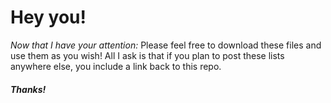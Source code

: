 Hey you!
========

*Now that I have your attention:*
Please feel free to download these files and use them as you wish!
All I ask is that if you plan to post these lists anywhere else, you include a link back to this repo.

<h5>Thanks!</h5>
